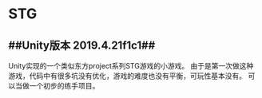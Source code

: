 # STG
##Unity版本 2019.4.21f1c1##
----------------
Unity实现的一个类似东方project系列STG游戏的小游戏。
由于是第一次做这种游戏，代码中有很多坑没有优化，游戏的难度也没有平衡，可玩性基本没有。
可以当做一个初步的练手项目。
